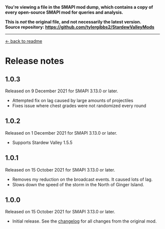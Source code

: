**You're viewing a file in the SMAPI mod dump, which contains a copy of every open-source SMAPI mod
for queries and analysis.**

**This is _not_ the original file, and not necessarily the latest version.**  
**Source repository: https://github.com/tylergibbs2/StardewValleyMods**

----

[← back to readme](README.md)

# Release notes

## 1.0.3
Released on 9 December 2021 for SMAPI 3.13.0 or later.

- Attempted fix on lag caused by large amounts of projectiles
- Fixes issue where chest grades were not randomized every round

## 1.0.2
Released on 1 December 2021 for SMAPI 3.13.0 or later.

- Supports Stardew Valley 1.5.5

## 1.0.1
Released on 15 October 2021 for SMAPI 3.13.0 or later.

- Removes my reduction on the broadcast events. It caused lots of lag.
- Slows down the speed of the storm in the North of Ginger Island.

## 1.0.0
Released on 15 October 2021 for SMAPI 3.13.0 or later.

- Initial release. See the [changelog](https://tyler.solutions/projects/battleroyalley/) for all changes from the original mod.
